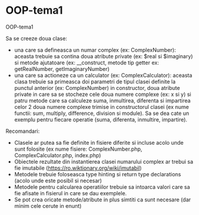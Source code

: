 # OOP-tema1
OOP-tema1

Sa se creeze doua clase:
- una care sa defineasca un numar complex (ex: ComplexNumber): aceasta trebuie sa contina doua atribute private (ex: $real si $imaginary) si metode ajutatoare (ex: __construct, metode tip getter ex: getRealNumber, getImaginaryNumber)
- una care sa actioneze ca un calculator (ex: ComplexCalculator): aceasta clasa trebuie sa primeasca doi parametri de tipul clasei definite la punctul anterior (ex: ComplexNumber) in constructor, doua atribute private in care sa se stocheze cele doua numere complexe (ex: x si y) si patru metode care sa calculeze suma, inmultirea, diferenta si impartirea celor 2 doua numere complexe trimise in constructorul clasei (ex nume functii: sum, multiply, difference, division si module).
Sa se dea cate un exemplu pentru fiecare operatie (suma, diferenta, inmultire, impartire).

Recomandari:
- Clasele ar putea sa fie definite in fisiere diferite si incluse acolo unde sunt folosite (ex nume fisiere: ComplexNumber.php, ComplexCalculator.php, index.php)
- Obiectele rezultate din instantierea clasei numarului complex ar trebui sa fie imutabile (https://ro.wiktionary.org/wiki/imutabil)
- Metodele trebuie foloseasca type hinting si return type declarations (acolo unde este posibil si necesar)
- Metodele pentru calcularea operatiilor trebuie sa intoarca valori care sa fie afisate in fisierul in care se dau exemplele.
- Se pot crea oricate metode/atribute in plus simtiti ca sunt necesare (dar minim cele cerute in enunt)
